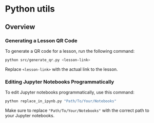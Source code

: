 # Python utils

## Overview

### Generating a Lesson QR Code

To generate a QR code for a lesson, run the following command:

```bash
python src/generate_qr.py <lesson-link>
```

Replace `<lesson-link>` with the actual link to the lesson.

### Editing Jupyter Notebooks Programmatically

To edit Jupyter notebooks programmatically, use this command:

```bash
python replace_in_ipynb.py "Path/To/Your/Notebooks"
```

Make sure to replace `"Path/To/Your/Notebooks"` with the correct path to your Jupyter notebooks.
